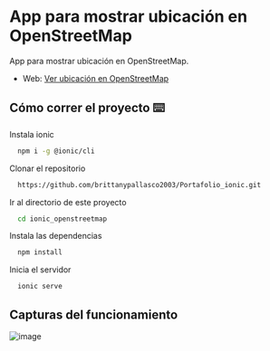 # App para mostrar ubicación en OpenStreetMap

App para mostrar ubicación en OpenStreetMap.

- Web: [Ver ubicación en OpenStreetMap](https://openstreetmap-605e2.web.app/)


## Cómo correr el proyecto ⌨️

Instala ionic

```bash
  npm i -g @ionic/cli 
```


Clonar el repositorio

```bash
  https://github.com/brittanypallasco2003/Portafolio_ionic.git
```

Ir al directorio de este proyecto

```bash
  cd ionic_openstreetmap
```

Instala las dependencias

```bash
  npm install
```

Inicia el servidor

```bash
  ionic serve
```

## Capturas del funcionamiento 
![image](https://github.com/brittanypallasco2003/Portafolio_ionic/assets/117743650/79e4a898-0335-4137-b3b6-3aa63e32ef41)









